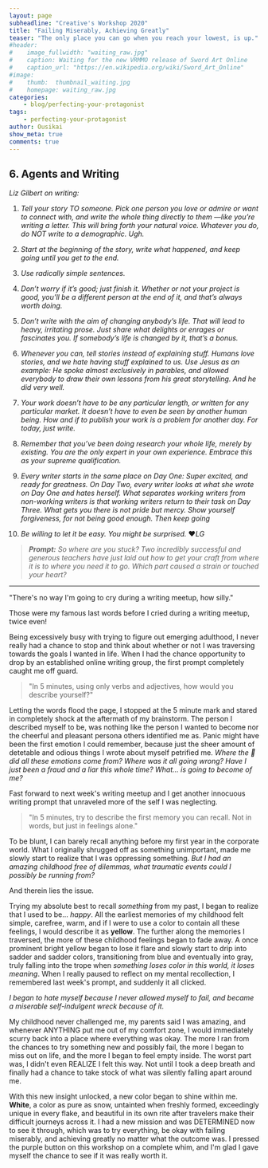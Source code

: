 ```yaml
---
layout: page
subheadline: "Creative's Workshop 2020"
title: "Failing Miserably, Achieving Greatly"
teaser: "The only place you can go when you reach your lowest, is up."
#header:
#    image_fullwidth: "waiting_raw.jpg"
#    caption: Waiting for the new VRMMO release of Sword Art Online
#    caption_url: "https://en.wikipedia.org/wiki/Sword_Art_Online"
#image:
#    thumb:  thumbnail_waiting.jpg
#    homepage: waiting_raw.jpg
categories:
    - blog/perfecting-your-protagonist
tags:
    - perfecting-your-protagonist
author: Ousikai
show_meta: true
comments: true
---
```

## 6. Agents and Writing 
*Liz Gilbert on writing:*

1. *Tell your story TO someone. Pick one person you love or admire or want to connect with, and write the whole thing directly to them —like you’re writing a letter. This will bring forth your natural voice. Whatever you do, do NOT write to a demographic. Ugh.*

2. *Start at the beginning of the story, write what happened, and keep going until you get to the end.*

3. *Use radically simple sentences.*

4. *Don’t worry if it’s good; just finish it. Whether or not your project is good, you’ll be a different person at the end of it, and that’s always worth doing.*

5. *Don’t write with the aim of changing anybody’s life. That will lead to heavy, irritating prose. Just share what delights or enrages or fascinates you. If somebody’s life is changed by it, that’s a bonus.*

6. *Whenever you can, tell stories instead of explaining stuff. Humans love stories, and we hate having stuff explained to us. Use Jesus as an example: He spoke almost exclusively in parables, and allowed everybody to draw their own lessons from his great storytelling. And he did very well.*

7. *Your work doesn’t have to be any particular length, or written for any particular market. It doesn’t have to even be seen by another human being. How and if to publish your work is a problem for another day. For today, just write.*

8. *Remember that you’ve been doing research your whole life, merely by existing. You are the only expert in your own experience. Embrace this as your supreme qualification.*

9. *Every writer starts in the same place on Day One: Super excited, and ready for greatness. On Day Two, every writer looks at what she wrote on Day One and hates herself. What separates working writers from non-working writers is that working writers return to their task on Day Three. What gets you there is not pride but mercy. Show yourself forgiveness, for not being good enough. Then keep going*

10. *Be willing to let it be easy. You might be surprised.*
:heart:*LG*

> ***Prompt:***  *So where are you stuck?* *Two incredibly successful and generous teachers have just laid out how to get your craft from where it is to where you need it to go. Which part caused a strain or touched your heart?*

-----

"There's no way I'm going to cry during a writing meetup, how silly."

Those were my famous last words before I cried during a writing meetup, twice even! 

Being excessively busy with trying to figure out emerging adulthood, I never really had a chance to stop and think about whether or not I was traversing towards the goals I wanted in life. When I had the chance opportunity to drop by an established online writing group, the first prompt completely caught me off guard.

> "In 5 minutes, using only verbs and adjectives, how would you describe yourself?"

Letting the words flood the page, I stopped at the 5 minute mark and stared in completely shock at the aftermath of my brainstorm. The person I described myself to be, was nothing like the person I wanted to become nor the cheerful and pleasant persona others identified me as. Panic might have been the first emotion I could remember, because just the sheer amount of detetable and odious things I wrote about myself petrified me. *Where the :dolphin: did all these emotions come from? Where was it all going wrong? Have I just been a fraud and a liar this whole time? What... is going to become of me?* 

Fast forward to next week's writing meetup and I get another innocuous writing prompt that unraveled more of the self I was neglecting.

> "In 5 minutes, try to describe the first memory you can recall. Not in words, but just in feelings alone."

To be blunt, I can barely recall anything before my first year in the corporate world.  What I originally shrugged off as something unimportant, made me slowly start to realize that I was oppressing something. *But I had an amazing childhood free of dilemmas, what traumatic events could I possibly be running from?*

And therein lies the issue. 

Trying my absolute best to recall *something* from my past, I began to realize that I used to be... *happy*. All the earliest memories of my childhood felt simple, carefree, warm, and if I were to use a color to contain all these feelings, I would describe it as **yellow**. The further along the memories I traversed, the more of these childhood feelings began to fade away. A once prominent bright yellow began to lose it flare and slowly start to drip into sadder and sadder colors, transitioning from blue and eventually into gray, truly falling into the trope when *something loses color in this world, it loses meaning*. When I really paused to reflect on my mental recollection, I remembered last week's prompt, and suddenly it all clicked.

*I began to hate myself because I never allowed myself to fail, and became a miserable self-indulgent wreck because of it.*

My childhood never challenged me, my parents said I was amazing, and whenever ANYTHING put me out of my comfort zone, I would immediately scurry back into a place where everything was okay. The more I ran from the chances to try something new and possibly fail, the more I began to miss out on life, and the more I began to feel empty inside. The worst part was, I didn't even REALIZE I felt this way. Not until I took a deep breath and finally had a chance to take stock of what was silently falling apart around me. 

With this new insight unlocked, a new color began to shine within me. **White**, a color as pure as snow, untainted when freshly formed, exceedingly unique in every flake, and beautiful in its own rite after travelers make their difficult journeys across it. I had a new mission and was DETERMINED now to see it through, which was to try everything, be okay with failing miserably, and achieving greatly no matter what the outcome was. I pressed the purple button on this workshop on a complete whim, and I'm glad I gave myself the chance to see if it was really worth it.